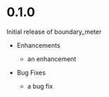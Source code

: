 # 0.1.0

Initial release of boundary_meter

* Enhancements
  * an enhancement

* Bug Fixes
  * a bug fix
